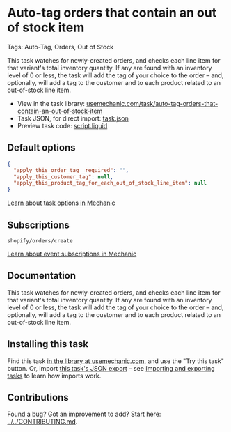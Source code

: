 # Auto-tag orders that contain an out of stock item

Tags: Auto-Tag, Orders, Out of Stock

This task watches for newly-created orders, and checks each line item for that variant's total inventory quantity. If any are found with an inventory level of 0 or less, the task will add the tag of your choice to the order – and, optionally, will add a tag to the customer and to each product related to an out-of-stock line item.

* View in the task library: [usemechanic.com/task/auto-tag-orders-that-contain-an-out-of-stock-item](https://usemechanic.com/task/auto-tag-orders-that-contain-an-out-of-stock-item)
* Task JSON, for direct import: [task.json](../../tasks/auto-tag-orders-that-contain-an-out-of-stock-item.json)
* Preview task code: [script.liquid](./script.liquid)

## Default options

```json
{
  "apply_this_order_tag__required": "",
  "apply_this_customer_tag": null,
  "apply_this_product_tag_for_each_out_of_stock_line_item": null
}
```

[Learn about task options in Mechanic](https://docs.usemechanic.com/article/471-task-options)

## Subscriptions

```liquid
shopify/orders/create
```

[Learn about event subscriptions in Mechanic](https://docs.usemechanic.com/article/408-subscriptions)

## Documentation

This task watches for newly-created orders, and checks each line item for that variant's total inventory quantity. If any are found with an inventory level of 0 or less, the task will add the tag of your choice to the order – and, optionally, will add a tag to the customer and to each product related to an out-of-stock line item.

## Installing this task

Find this task [in the library at usemechanic.com](https://usemechanic.com/task/auto-tag-orders-that-contain-an-out-of-stock-item), and use the "Try this task" button. Or, import [this task's JSON export](../../tasks/auto-tag-orders-that-contain-an-out-of-stock-item.json) – see [Importing and exporting tasks](https://docs.usemechanic.com/article/505-importing-and-exporting-tasks) to learn how imports work.

## Contributions

Found a bug? Got an improvement to add? Start here: [../../CONTRIBUTING.md](../../CONTRIBUTING.md).
